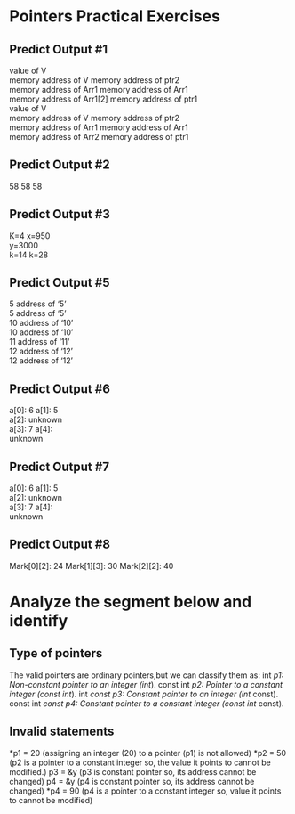 # Pointers Practical Exercises
## Predict Output #1
value of V<br>
memory address of V memory address of ptr2<br>
memory address of Arr1 memory address of Arr1<br>
memory address of Arr1[2] memory address of ptr1<br>
value of V <br>
memory address of V memory address of ptr2<br>
memory address of Arr1 memory address of Arr1<br>
memory address of Arr2 memory address of ptr1<br>
## Predict Output #2 
58 58 58
## Predict Output #3
K=4 x=950<br>
y=3000<br>
k=14 k=28 <br>

## Predict Output #5
5 address of ‘5’<br>
5 address of ‘5’ <br>
10 address of ‘10’ <br>
10 address of ‘10’<br>
11 address of ‘11’<br>
12 address of ‘12’<br>
12 address of ‘12’<br>
## Predict Output #6
a[0]: 6 a[1]: 5<br>
a[2]: unknown<br>
a[3]: 7 a[4]:<br>
unknown
## Predict Output #7
a[0]: 6 a[1]: 5<br>
a[2]: unknown<br>
a[3]: 7 a[4]:<br>
unknown<br>
## Predict Output #8
Mark[0][2]: 24 Mark[1][3]: 30 Mark[2][2]: 40 
# Analyze the segment below and identify
## Type of pointers 
The valid pointers are ordinary pointers,but we can classify them as: int *p1: Non-constant pointer to an integer (int*). const int *p2: Pointer
to a constant integer (const int*). int *const p3: Constant pointer to an integer (int* const).
const int *const p4: Constant pointer to a constant integer (const int* const).
## Invalid statements
*p1 = 20 (assigning an integer (20) to a pointer (p1) is not allowed)
*p2 = 50 (p2 is a pointer to a constant integer so, the value it points to cannot be modified.)
p3 = &y (p3 is constant pointer so, its address cannot be changed) p4 = &y (p4 is constant
pointer so, its address cannot be changed)
*p4 = 90 (p4 is a pointer to a constant integer so, value it points to cannot be modified) 



